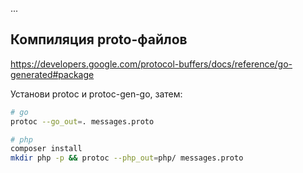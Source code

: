 ...

## Компиляция proto-файлов

https://developers.google.com/protocol-buffers/docs/reference/go-generated#package

Установи protoc и protoc-gen-go, затем:

```sh
# go
protoc --go_out=. messages.proto
```

```sh
# php
composer install
mkdir php -p && protoc --php_out=php/ messages.proto
```
